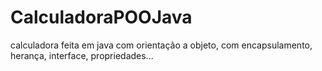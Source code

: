 # CalculadoraPOOJava
calculadora feita em java com orientação a objeto, com encapsulamento, herança, interface, propriedades...
